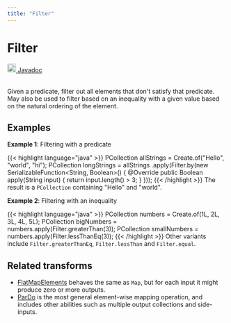 ```yaml
---
title: "Filter"
---
```


<!--
Licensed under the Apache License, Version 2.0 (the "License");
you may not use this file except in compliance with the License.
You may obtain a copy of the License at

http://www.apache.org/licenses/LICENSE-2.0

Unless required by applicable law or agreed to in writing, software
distributed under the License is distributed on an "AS IS" BASIS,
WITHOUT WARRANTIES OR CONDITIONS OF ANY KIND, either express or implied.
See the License for the specific language governing permissions and
limitations under the License.
-->

# Filter

<table align="left">
    <a target="_blank" class="button"
        href="https://beam.apache.org/releases/javadoc/current/index.html?org/apache/beam/sdk/transforms/Filter.html">
      <img src="https://beam.apache.org/images/logos/sdks/java.png" width="20px" height="20px"
           alt="Javadoc" />
     Javadoc
    </a>
</table>
<br><br>

Given a predicate, filter out all elements that don't satisfy that predicate.
May also be used to filter based on an inequality with a given value based
on the natural ordering of the element.

## Examples

**Example 1**: Filtering with a predicate

{{< highlight language="java" >}}
PCollection<String> allStrings = Create.of("Hello", "world", "hi");
PCollection<String> longStrings = allStrings
.apply(Filter.by(new SerializableFunction<String, Boolean>() {
@Override
public Boolean apply(String input) {
return input.length() > 3;
}
}));
{{< /highlight >}}
The result is a `PCollection` containing "Hello" and "world".

**Example 2**: Filtering with an inequality

{{< highlight language="java" >}}
PCollection<Long> numbers = Create.of(1L, 2L, 3L, 4L, 5L);
PCollection<Long> bigNumbers = numbers.apply(Filter.greaterThan(3));
PCollection<Long> smallNumbers = numbers.apply(Filter.lessThanEq(3));
{{< /highlight >}}
Other variants include `Filter.greaterThanEq`, `Filter.lessThan` and `Filter.equal`.

## Related transforms

- [FlatMapElements](/documentation/transforms/java/elementwise/flatmapelements) behaves the same as `Map`, but for
  each input it might produce zero or more outputs.
- [ParDo](/documentation/transforms/java/elementwise/pardo) is the most general element-wise mapping
  operation, and includes other abilities such as multiple output collections and side-inputs.
